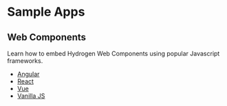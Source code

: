 # Sample Apps

## Web Components

Learn how to embed Hydrogen Web Components using popular Javascript frameworks.

- [Angular](https://github.com/hydrogen-dev/sample-app/tree/master/web/angular)
- [React](https://github.com/hydrogen-dev/sample-app/tree/master/web/react)
- [Vue](https://github.com/hydrogen-dev/sample-app/tree/master/web/vue)
- [Vanilla JS](https://github.com/hydrogen-dev/sample-app/tree/master/web/vanilla)
